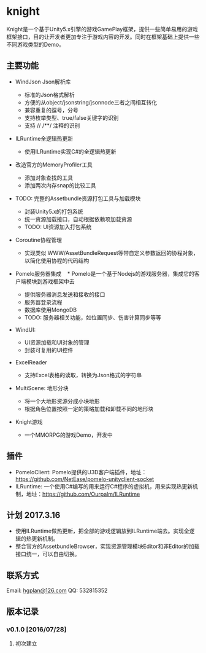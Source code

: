# knight
Knight是一个基于Unity5.x引擎的游戏GamePlay框架，提供一些简单易用的游戏框架接口，目的让开发者更加专注于游戏内容的开发。同时在框架基础上提供一些不同游戏类型的Demo。


## 主要功能
* WindJson Json解析库
    * 标准的Json格式解析
    * 方便的从object/jsonstring/jsonnode三者之间相互转化
    * 兼容重复的逗号，分号
    * 支持枚举类型、true/false关键字的识别
    * 支持 // /**/ 注释的识别

* ILRuntime全逻辑热更新
    * 使用ILRuntime实现C#的全逻辑热更新
   
* 改造官方的MemoryProfiler工具
    * 添加对象查找的工具
    * 添加两次内存snap的比较工具

* TODO: 完整的Assetbundle资源打包工具与加载模块
    * 封装Unity5.x的打包系统
    * 统一资源加载接口，自动根据依赖项加载资源
    * TODO: UI资源加入打包系统

* Coroutine协程管理
    * 实现类似 WWW/AssetBundleRequest等带自定义参数返回的协程对象，以简化使用协程的代码结构

* Pomelo服务器集成
    * Pomelo是一个基于Nodejs的游戏服务器，集成它的客户端模块到游戏框架中去
    * 提供服务器消息发送和接收的接口
    * 服务器登录流程
    * 数据库使用MongoDB
    * TODO: 服务器相关功能，如位置同步、伤害计算同步等等

* WindUI: 
    * UI资源加载和UI对象的管理
    * 封装可复用的UI控件

* ExcelReader
    * 支持Excel表格的读取，转换为Json格式的字符串

* MultiScene: 地形分块
    * 将一个大地形资源分成小块地形
    * 根据角色位置按照一定的策略加载和卸载不同的地形块

* Knight游戏
    * 一个MMORPG的游戏Demo，开发中

## 插件
* PomeloClient: Pomelo提供的U3D客户端插件，地址：https://github.com/NetEase/pomelo-unityclient-socket
* ILRuntime: 一个使用C#编写的用来运行C#程序的虚拟机，用来实现热更新机制，地址：https://github.com/Ourpalm/ILRuntime

## 计划 2017.3.16
* 使用ILRuntime做热更新，把全部的游戏逻辑放到ILRuntime端去。实现全逻辑的热更新机制。
* 整合官方的AssetbundleBrowser，实现资源管理模块Editor和非Editor的加载接口统一，可以自由切换。

## 联系方式
Email: hgplan@126.com
QQ: 532815352

## 版本记录
### v0.1.0 [2016/07/28]
1. 初次建立
